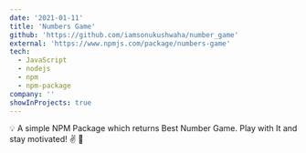 ```yaml
---
date: '2021-01-11'
title: 'Numbers Game'
github: 'https://github.com/iamsonukushwaha/number_game'
external: 'https://www.npmjs.com/package/numbers-game'
tech:
  - JavaScript
  - nodejs
  - npm
  - npm-package
company: ''
showInProjects: true
---
```


💡 A simple NPM Package which returns Best Number Game. Play with It and stay motivated! ✌️ 🌸
